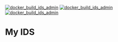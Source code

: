 [![docker_build_ids_admin](https://github.com/doitsu2014/my-ids/actions/workflows/docker_build_ids_admin.yml/badge.svg?branch=main)](https://github.com/doitsu2014/my-ids/actions/workflows/docker_build_ids_admin.yml)
[![docker_build_ids_admin](https://github.com/doitsu2014/my-ids/actions/workflows/docker_build_ids_admin_api.yml/badge.svg?branch=main)](https://github.com/doitsu2014/my-ids/actions/workflows/docker_build_ids_admin_api.yml)
[![docker_build_ids_admin](https://github.com/doitsu2014/my-ids/actions/workflows/docker_build_ids_sts.yml/badge.svg?branch=main)](https://github.com/doitsu2014/my-ids/actions/workflows/docker_build_ids_sts.yml)

# My IDS
